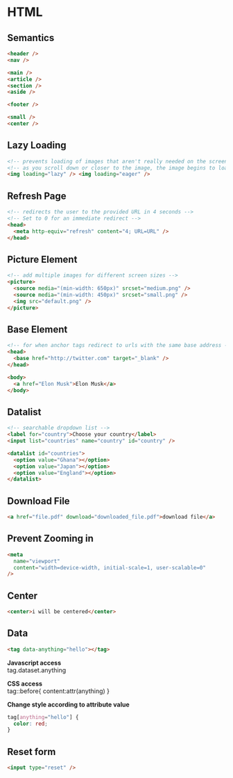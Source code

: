 # HTML

## Semantics

```html
<header />
<nav />

<main />
<article />
<section />
<aside />

<footer />

<small />
<center />
```

## Lazy Loading

```html
<!-- prevents loading of images that aren't really needed on the screen immediately -->
<!-- as you scroll down or closer to the image, the image begins to load -->
<img loading="lazy" /> <img loading="eager" />
```

## Refresh Page

```html
<!-- redirects the user to the provided URL in 4 seconds -->
<!-- Set to 0 for an immediate redirect -->
<head>
  <meta http-equiv="refresh" content="4; URL=URL" />
</head>
```

## Picture Element

```html
<!-- add multiple images for different screen sizes -->
<picture>
  <source media="(min-width: 650px)" srcset="medium.png" />
  <source media="(min-width: 450px)" srcset="small.png" />
  <img src="default.png" />
</picture>
```

## Base Element

```html
<!-- for when anchor tags redirect to urls with the same base address -->
<head>
  <base href="http://twitter.com" target="_blank" />
</head>

<body>
  <a href="Elon Musk">Elon Musk</a>
</body>
```

## Datalist

```html
<!-- searchable dropdown list -->
<label for="country">Choose your country</label>
<input list="countries" name="country" id="country" />

<datalist id="countries">
  <option value="Ghana"></option>
  <option value="Japan"></option>
  <option value="England"></option>
</datalist>
```

## Download File

```html
<a href="file.pdf" download="downloaded_file.pdf">download file</a>
```

## Prevent Zooming in

```html
<meta
  name="viewport"
  content="width=device-width, initial-scale=1, user-scalable=0"
/>
```

## Center

```html
<center>i will be centered</center>
```

## Data

```html
<tag data-anything="hello"></tag>
```

**Javascript access**  
tag.dataset.anything

**CSS access**  
tag::before{ content:attr(anything) }

**Change style according to attribute value**

```css
tag[anything="hello"] {
  color: red;
}
```

## Reset form

```html
<input type="reset" />
```
